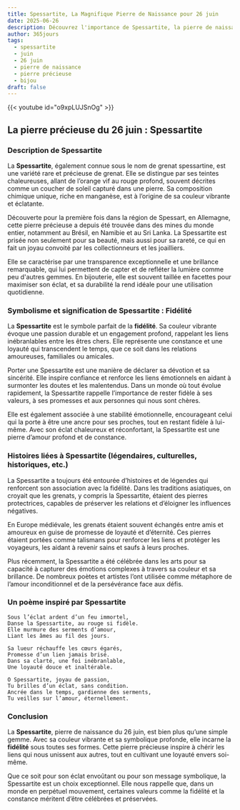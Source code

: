 ```yaml
---
title: Spessartite, La Magnifique Pierre de Naissance pour 26 juin
date: 2025-06-26
description: Découvrez l'importance de Spessartite, la pierre de naissance du 26 juin qui symbolise Fidélité. Laissez sa beauté et sa signification illuminer votre journée.
author: 365jours
tags:
  - spessartite
  - juin
  - 26 juin
  - pierre de naissance
  - pierre précieuse
  - bijou
draft: false
---
```


{{< youtube id="o9xpLUJSnOg" >}}

## La pierre précieuse du 26 juin : Spessartite

### Description de Spessartite

La **Spessartite**, également connue sous le nom de grenat spessartine, est une variété rare et précieuse de grenat. Elle se distingue par ses teintes chaleureuses, allant de l’orange vif au rouge profond, souvent décrites comme un coucher de soleil capturé dans une pierre. Sa composition chimique unique, riche en manganèse, est à l’origine de sa couleur vibrante et éclatante.

Découverte pour la première fois dans la région de Spessart, en Allemagne, cette pierre précieuse a depuis été trouvée dans des mines du monde entier, notamment au Brésil, en Namibie et au Sri Lanka. La Spessartite est prisée non seulement pour sa beauté, mais aussi pour sa rareté, ce qui en fait un joyau convoité par les collectionneurs et les joailliers.

Elle se caractérise par une transparence exceptionnelle et une brillance remarquable, qui lui permettent de capter et de refléter la lumière comme peu d'autres gemmes. En bijouterie, elle est souvent taillée en facettes pour maximiser son éclat, et sa durabilité la rend idéale pour une utilisation quotidienne.

### Symbolisme et signification de Spessartite : Fidélité

La **Spessartite** est le symbole parfait de la **fidélité**. Sa couleur vibrante évoque une passion durable et un engagement profond, rappelant les liens inébranlables entre les êtres chers. Elle représente une constance et une loyauté qui transcendent le temps, que ce soit dans les relations amoureuses, familiales ou amicales.

Porter une Spessartite est une manière de déclarer sa dévotion et sa sincérité. Elle inspire confiance et renforce les liens émotionnels en aidant à surmonter les doutes et les malentendus. Dans un monde où tout évolue rapidement, la Spessartite rappelle l’importance de rester fidèle à ses valeurs, à ses promesses et aux personnes qui nous sont chères.

Elle est également associée à une stabilité émotionnelle, encourageant celui qui la porte à être une ancre pour ses proches, tout en restant fidèle à lui-même. Avec son éclat chaleureux et réconfortant, la Spessartite est une pierre d’amour profond et de constance.

### Histoires liées à Spessartite (légendaires, culturelles, historiques, etc.)

La Spessartite a toujours été entourée d’histoires et de légendes qui renforcent son association avec la fidélité. Dans les traditions asiatiques, on croyait que les grenats, y compris la Spessartite, étaient des pierres protectrices, capables de préserver les relations et d’éloigner les influences négatives.

En Europe médiévale, les grenats étaient souvent échangés entre amis et amoureux en guise de promesse de loyauté et d’éternité. Ces pierres étaient portées comme talismans pour renforcer les liens et protéger les voyageurs, les aidant à revenir sains et saufs à leurs proches.

Plus récemment, la Spessartite a été célébrée dans les arts pour sa capacité à capturer des émotions complexes à travers sa couleur et sa brillance. De nombreux poètes et artistes l’ont utilisée comme métaphore de l’amour inconditionnel et de la persévérance face aux défis.

### Un poème inspiré par Spessartite

```
Sous l’éclat ardent d’un feu immortel,  
Danse la Spessartite, au rouge si fidèle.  
Elle murmure des serments d’amour,  
Liant les âmes au fil des jours.  

Sa lueur réchauffe les cœurs égarés,  
Promesse d’un lien jamais brisé.  
Dans sa clarté, une foi inébranlable,  
Une loyauté douce et inaltérable.  

O Spessartite, joyau de passion,  
Tu brilles d’un éclat, sans condition.  
Ancrée dans le temps, gardienne des serments,  
Tu veilles sur l’amour, éternellement.  
```

### Conclusion

La **Spessartite**, pierre de naissance du 26 juin, est bien plus qu’une simple gemme. Avec sa couleur vibrante et sa symbolique profonde, elle incarne la **fidélité** sous toutes ses formes. Cette pierre précieuse inspire à chérir les liens qui nous unissent aux autres, tout en cultivant une loyauté envers soi-même.

Que ce soit pour son éclat envoûtant ou pour son message symbolique, la Spessartite est un choix exceptionnel. Elle nous rappelle que, dans un monde en perpétuel mouvement, certaines valeurs comme la fidélité et la constance méritent d’être célébrées et préservées.